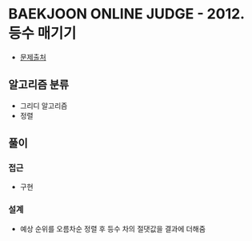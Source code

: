 # BAEKJOON ONLINE JUDGE - 2012. 등수 매기기

- [문제출처](https://www.acmicpc.net/problem/2012 '2012. 등수 매기기')

## 알고리즘 분류

- 그리디 알고리즘
- 정렬

## 풀이

### 접근

- 구현

### 설계

- 예상 순위를 오름차순 정렬 후 등수 차의 절댓값을 결과에 더해줌
